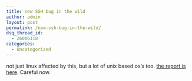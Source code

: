 ```yaml
---
title: new SSH bug in the wild
author: admin
layout: post
permalink: /new-ssh-bug-in-the-wild/
dsq_thread_id:
  - 26006118
categories:
  - Uncategorized
---
```

not just linux affected by this, but a lot of unix based os&#8217;s too. [the report is here][1]. Careful now.

 [1]: http://lists.netsys.com/pipermail/full-disclosure/2003-September/thread.html#10103